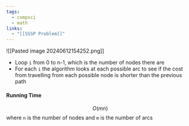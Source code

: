 ```yaml
---
tags:
  - compsci
  - math
links:
  - "[[SSSP Problem]]"
---
```

![[Pasted image 20240612154252.png]]
- Loop `i` from 0 to n-1, which is the number of nodes there are
- For each `i` the algorithm looks at each possible arc to see if the cost from travelling from each possible node is shorter than the previous path
#### Running Time
$$O(mn)$$
where `n` is the number of nodes and `m` is the number of arcs
